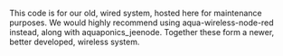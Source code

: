 This code is for our old, wired system, hosted here for maintenance purposes. 
We would highly recommend using aqua-wireless-node-red instead, along with aquaponics_jeenode. Together these form a newer, better developed, wireless system.
